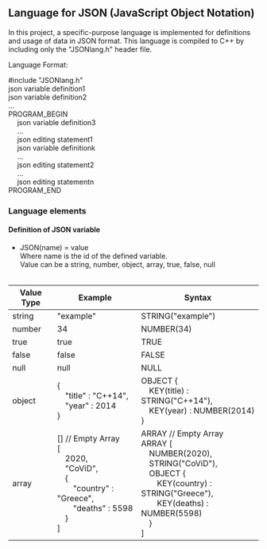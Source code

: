 ## Language for JSON (JavaScript Object Notation)

In this project, a specific-purpose language is implemented for definitions and usage
of data in JSON format. This language is compiled to C++ by including only the "JSONlang.h"
header file.

Language Format:

#include "JSONlang.h" <br>
json variable definition1 <br>
json variable definition2 <br>
… <br>
PROGRAM_BEGIN <br>
&emsp; json variable definition3 <br>
&emsp; … <br>
&emsp; json editing statement1 <br>
&emsp; json variable definitionk <br>
&emsp; … <br>
&emsp; json editing statement2 <br>
&emsp; … <br>
&emsp; json editing statementn <br>
PROGRAM_END <br>

### Language elements

#### Definition of JSON variable
  - JSON(name) = value
<br> Where name is the id of the defined variable.
<br> Value can be a string, number, object, array, true, false, null
<br> <br> 

| Value Type | Example | Syntax |
| --- | --- | --- | 
| string | "example" | STRING("example") |
| number | 34 | NUMBER(34) |
| true | true | TRUE |
| false | false | FALSE |
| null | null | NULL |
| object | {<br>&emsp;"title" : "C++14",<br>&emsp;"year" : 2014<br>}| OBJECT {<br>&emsp;KEY(title) : STRING("C++14"),<br>&emsp;KEY(year) : NUMBER(2014)<br>} |
| array| [] // Empty Array<br>[<br>&emsp;2020,<br>&emsp;"CoViD",<br>&emsp;{<br>&emsp;&emsp;"country" : "Greece", <br>&emsp;&emsp;"deaths" : 5598 <br>&emsp;}<br>]| ARRAY // Empty Array<br>ARRAY [<br>&emsp;NUMBER(2020),<br>&emsp;STRING("CoViD"),<br>&emsp;OBJECT {<br>&emsp;&emsp;KEY(country) : STRING("Greece"), <br>&emsp;&emsp;KEY(deaths) : NUMBER(5598) <br>&emsp;}<br>] |






